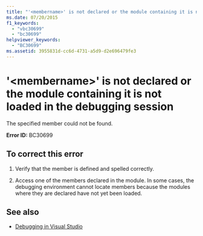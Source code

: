 ```yaml
---
title: "'<membername>' is not declared or the module containing it is not loaded in the debugging session"
ms.date: 07/20/2015
f1_keywords: 
  - "vbc30699"
  - "bc30699"
helpviewer_keywords: 
  - "BC30699"
ms.assetid: 3955831d-cc6d-4731-a5d9-d2e696479fe3
---
```

# '\<membername>' is not declared or the module containing it is not loaded in the debugging session
The specified member could not be found.  
  
 **Error ID:** BC30699  
  
## To correct this error  
  
1.  Verify that the member is defined and spelled correctly.  
  
2.  Access one of the members declared in the module. In some cases, the debugging environment cannot locate members because the modules where they are declared have not yet been loaded.  
  
## See also

- [Debugging in Visual Studio](/visualstudio/debugger/debugging-in-visual-studio)
